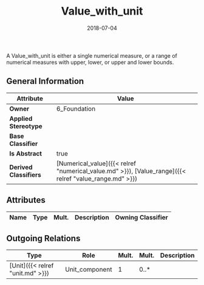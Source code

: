 ﻿---
title: Value_with_unit
toc: false
type: specs
date: "2018-07-04"
draft: false
specification: KBL
version: 2.5
documentType: "Recommendation"
elementType: Class
classes:
  - Value_with_unit
menu_name: kbl-2.5
---
<p>A Value_with_unit is either a single numerical measure, or a range of numerical measures with upper, lower, or upper and lower bounds.</p>

## General Information

| Attribute               | Value |
|-------------------------|-------|
| **Owner**               | 6_Foundation |
| **Applied Stereotype**  |   |
| **Base Classifier**     |   |
| **Is Abstract**         | true |
| **Derived Classifiers** | [Numerical_value]({{< relref "numerical_value.md" >}}), [Value_range]({{< relref "value_range.md" >}}) |

## Attributes
|  Name  |  Type  |  Mult.  |  Description  |  Owning Classifier  |
|--------|--------|---------|---------------|--------------|

## Outgoing Relations
|    Type  |   Role   |   Mult.   |   Mult.   |   Description   |
|----------|----------|-----------|-----------|-----------------|
| [Unit]({{< relref "unit.md" >}}) | Unit_component | 1 | 0..* |  |
